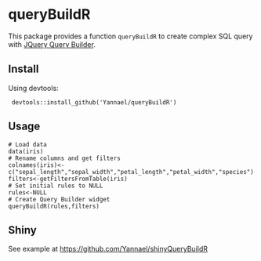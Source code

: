 # queryBuildR

This package provides a function `queryBuildR` to create complex SQL query with [JQuery Query Builder](https://github.com/mistic100/jQuery-QueryBuilder).

## Install

Using devtools:

```
 devtools::install_github('Yannael/queryBuildR')
```

## Usage

```
# Load data
data(iris)
# Rename columns and get filters
colnames(iris)<-c("sepal_length","sepal_width","petal_length","petal_width","species")
filters<-getFiltersFromTable(iris)
# Set initial rules to NULL
rules<-NULL
# Create Query Builder widget
queryBuildR(rules,filters)
```

## Shiny

See example at https://github.com/Yannael/shinyQueryBuildR


